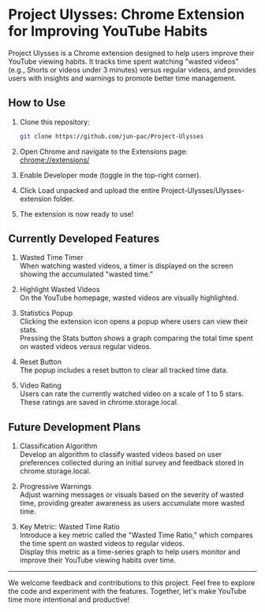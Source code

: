 # Project Ulysses: Chrome Extension for Improving YouTube Habits

Project Ulysses is a Chrome extension designed to help users improve their YouTube viewing habits. It tracks time spent watching "wasted videos" (e.g., Shorts or videos under 3 minutes) versus regular videos, and provides users with insights and warnings to promote better time management.

## How to Use

1. Clone this repository:
    ```bash
    git clone https://github.com/jun-pac/Project-Ulysses
    ```

2. Open Chrome and navigate to the Extensions page:   
    <chrome://extensions/>

3. Enable Developer mode (toggle in the top-right corner).

4. Click Load unpacked and upload the entire Project-Ulysses/Ulysses-extension folder.

5. The extension is now ready to use!


## Currently Developed Features
1. Wasted Time Timer   
When watching wasted videos, a timer is displayed on the screen showing the accumulated "wasted time."
   
2. Highlight Wasted Videos   
On the YouTube homepage, wasted videos are visually highlighted.
   
3. Statistics Popup   
Clicking the extension icon opens a popup where users can view their stats.   
Pressing the Stats button shows a graph comparing the total time spent on wasted videos versus regular videos.
   
4. Reset Button   
The popup includes a reset button to clear all tracked time data.
   
5. Video Rating   
Users can rate the currently watched video on a scale of 1 to 5 stars.   
These ratings are saved in chrome.storage.local.
   
## Future Development Plans
1. Classification Algorithm   
Develop an algorithm to classify wasted videos based on user preferences collected during an initial survey and feedback stored in chrome.storage.local.

2. Progressive Warnings   
Adjust warning messages or visuals based on the severity of wasted time, providing greater awareness as users accumulate more wasted time.

3. Key Metric: Wasted Time Ratio   
Introduce a key metric called the "Wasted Time Ratio," which compares the time spent on wasted videos to regular videos.   
Display this metric as a time-series graph to help users monitor and improve their YouTube viewing habits over time.      

- - -
We welcome feedback and contributions to this project. Feel free to explore the code and experiment with the features. Together, let's make YouTube time more intentional and productive!